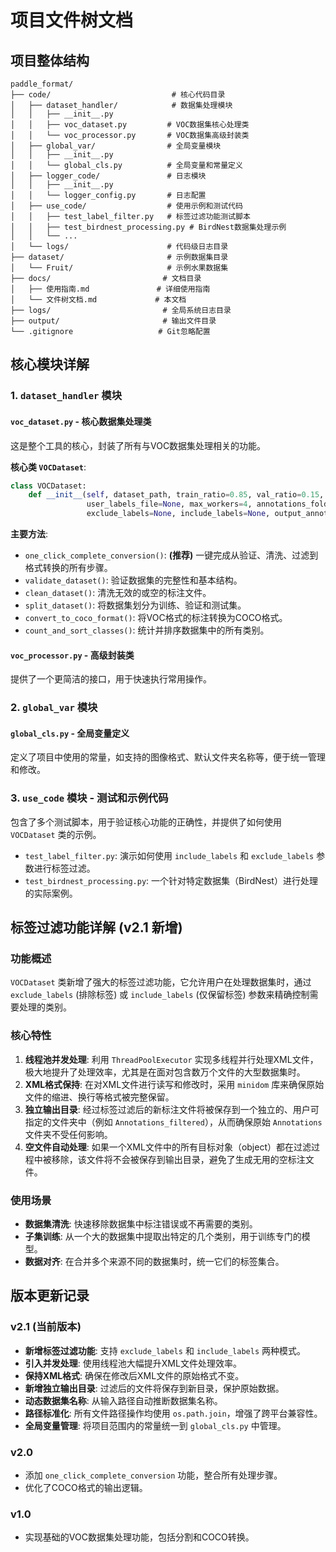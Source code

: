 # 项目文件树文档

## 项目整体结构

```
paddle_format/
├── code/                           # 核心代码目录
│   ├── dataset_handler/            # 数据集处理模块
│   │   ├── __init__.py
│   │   ├── voc_dataset.py         # VOC数据集核心处理类
│   │   └── voc_processor.py       # VOC数据集高级封装类
│   ├── global_var/                # 全局变量模块
│   │   ├── __init__.py
│   │   └── global_cls.py          # 全局变量和常量定义
│   ├── logger_code/               # 日志模块
│   │   ├── __init__.py
│   │   └── logger_config.py       # 日志配置
│   ├── use_code/                  # 使用示例和测试代码
│   │   ├── test_label_filter.py   # 标签过滤功能测试脚本
│   │   ├── test_birdnest_processing.py # BirdNest数据集处理示例
│   │   └── ...
│   └── logs/                      # 代码级日志目录
├── dataset/                       # 示例数据集目录
│   └── Fruit/                     # 示例水果数据集
├── docs/                         # 文档目录
│   ├── 使用指南.md               # 详细使用指南
│   └── 文件树文档.md             # 本文档
├── logs/                         # 全局系统日志目录
├── output/                       # 输出文件目录
└── .gitignore                   # Git忽略配置
```

## 核心模块详解

### 1. `dataset_handler` 模块

#### `voc_dataset.py` - 核心数据集处理类
这是整个工具的核心，封装了所有与VOC数据集处理相关的功能。

**核心类 `VOCDataset`**:
```python
class VOCDataset:
    def __init__(self, dataset_path, train_ratio=0.85, val_ratio=0.15, test_ratio=0.0, 
                 user_labels_file=None, max_workers=4, annotations_folder_name="Annotations",
                 exclude_labels=None, include_labels=None, output_annotations_name=None)
```
**主要方法**:
- `one_click_complete_conversion()`: **(推荐)** 一键完成从验证、清洗、过滤到格式转换的所有步骤。
- `validate_dataset()`: 验证数据集的完整性和基本结构。
- `clean_dataset()`: 清洗无效的或空的标注文件。
- `split_dataset()`: 将数据集划分为训练、验证和测试集。
- `convert_to_coco_format()`: 将VOC格式的标注转换为COCO格式。
- `count_and_sort_classes()`: 统计并排序数据集中的所有类别。

#### `voc_processor.py` - 高级封装类
提供了一个更简洁的接口，用于快速执行常用操作。

### 2. `global_var` 模块

#### `global_cls.py` - 全局变量定义
定义了项目中使用的常量，如支持的图像格式、默认文件夹名称等，便于统一管理和修改。

### 3. `use_code` 模块 - 测试和示例代码
包含了多个测试脚本，用于验证核心功能的正确性，并提供了如何使用 `VOCDataset` 类的示例。
- `test_label_filter.py`: 演示如何使用 `include_labels` 和 `exclude_labels` 参数进行标签过滤。
- `test_birdnest_processing.py`: 一个针对特定数据集（BirdNest）进行处理的实际案例。

## 标签过滤功能详解 (v2.1 新增)

### 功能概述
`VOCDataset` 类新增了强大的标签过滤功能，它允许用户在处理数据集时，通过 `exclude_labels` (排除标签) 或 `include_labels` (仅保留标签) 参数来精确控制需要处理的类别。

### 核心特性
1.  **线程池并发处理**: 利用 `ThreadPoolExecutor` 实现多线程并行处理XML文件，极大地提升了处理效率，尤其是在面对包含数万个文件的大型数据集时。
2.  **XML格式保持**: 在对XML文件进行读写和修改时，采用 `minidom` 库来确保原始文件的缩进、换行等格式被完整保留。
3.  **独立输出目录**: 经过标签过滤后的新标注文件将被保存到一个独立的、用户可指定的文件夹中（例如 `Annotations_filtered`），从而确保原始 `Annotations` 文件夹不受任何影响。
4.  **空文件自动处理**: 如果一个XML文件中的所有目标对象（object）都在过滤过程中被移除，该文件将不会被保存到输出目录，避免了生成无用的空标注文件。

### 使用场景
- **数据集清洗**: 快速移除数据集中标注错误或不再需要的类别。
- **子集训练**: 从一个大的数据集中提取出特定的几个类别，用于训练专门的模型。
- **数据对齐**: 在合并多个来源不同的数据集时，统一它们的标签集合。

## 版本更新记录

### v2.1 (当前版本)
- **新增标签过滤功能**: 支持 `exclude_labels` 和 `include_labels` 两种模式。
- **引入并发处理**: 使用线程池大幅提升XML文件处理效率。
- **保持XML格式**: 确保在修改后XML文件的原始格式不变。
- **新增独立输出目录**: 过滤后的文件将保存到新目录，保护原始数据。
- **动态数据集名称**: 从输入路径自动推断数据集名称。
- **路径标准化**: 所有文件路径操作均使用 `os.path.join`，增强了跨平台兼容性。
- **全局变量管理**: 将项目范围内的常量统一到 `global_cls.py` 中管理。

### v2.0
- 添加 `one_click_complete_conversion` 功能，整合所有处理步骤。
- 优化了COCO格式的输出逻辑。

### v1.0
- 实现基础的VOC数据集处理功能，包括分割和COCO转换。